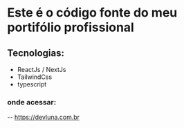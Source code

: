 # Este é o código fonte do meu portifólio profissional

## Tecnologias:
- ReactJs / NextJs
- TailwindCss
- typescript

### onde acessar:
-- https://devluna.com.br

